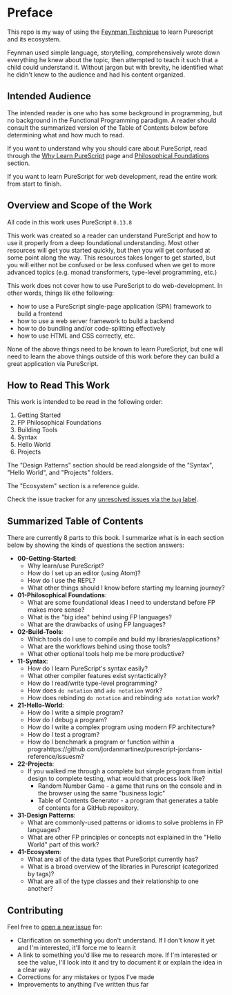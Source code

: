 # Preface

This repo is my way of using the [Feynman Technique](https://medium.com/taking-note/learning-from-the-feynman-technique-5373014ad230) to learn Purescript and its ecosystem.

Feynman used simple language, storytelling,
comprehensively wrote down everything he knew about the topic,
then attempted to teach it such that a child could understand it.
Without jargon but with brevity, he identified what he didn't knew to the audience and had his content organized.

## Intended Audience

The intended reader is one who has some background in programming, but no background in the Functional Programming paradigm. A reader should consult the summarized version of the Table of Contents below before determining what and how much to read.

If you want to understand why you should care about PureScript, read through the [Why Learn PureScript](./00-Getting-Started/01-Why-Learn-PureScript.md) page and [Philosophical Foundations](./01-FP-Philosophical-Foundations) section.

If you want to learn PureScript for web development, read the entire work from start to finish.

## Overview and Scope of the Work

All code in this work uses PureScript `0.13.8`

This work was created so a reader can understand PureScript and how to use it properly from a deep foundational understanding. Most other resources will get you started quickly, but then you will get confused at some point along the way. This resources takes longer to get started, but you will either not be confused or be less confused when we get to more advanced topics (e.g. monad transformers, type-level programming, etc.)

This work does not cover how to use PureScript to do web-development. In other words, things lik ethe following:
- how to use a PureScript single-page application (SPA) framework to build a frontend
- how to use a web server framework to build a backend
- how to do bundling and/or code-splitting effectively
- how to use HTML and CSS correctly, etc.

None of the above things need to be known to learn PureScript, but one will need to learn the above things outside of this work before they can build a great application via PureScript.

## How to Read This Work

This work is intended to be read in the following order:
1. Getting Started
1. FP Philosophical Foundations
1. Building Tools
1. Syntax
1. Hello World
1. Projects

The "Design Patterns" section should be read alongside of the "Syntax", "Hello World", and "Projects" folders.

The "Ecosystem" section is a reference guide.

Check the issue tracker for any [unresolved issues via the `bug` label](https://github.com/JordanMartinez/purescript-jordans-reference/issues?q=is%3Aissue+is%3Aopen+label%3Abug).

## Summarized Table of Contents

There are currently 8 parts to this book. I summarize what is in each section below by showing the kinds of questions the section answers:
- **00-Getting-Started**:
    - Why learn/use PureScript?
    - How do I set up an editor (using Atom)?
    - How do I use the REPL?
    - What other things should I know before starting my learning journey?
- **01-Philosophical Foundations**:
    - What are some foundational ideas I need to understand before FP makes more sense?
    - What is the "big idea" behind using FP languages?
    - What are the drawbacks of using FP languages?
- **02-Build-Tools**:
    - Which tools do I use to compile and build my libraries/applications?
    - What are the workflows behind using those tools?
    - What other optional tools help me be more productive?
- **11-Syntax**:
    - How do I learn PureScript's syntax easily?
    - What other compiler features exist syntactically?
    - How do I read/write type-level programming?
    - How does `do notation` and `ado notation` work?
    - How does rebinding `do notation` and rebinding `ado notation` work?
- **21-Hello-World**:
    - How do I write a simple program?
    - How do I debug a program?
    - How do I write a complex program using modern FP architecture?
    - How do I test a program?
    - How do I benchmark a program or function within a prograhttps://github.com/jordanmartinez/purescript-jordans-reference/issuesm?
- **22-Projects**:
    - If you walked me through a complete but simple program from initial design to complete testing, what would that process look like?
        - Random Number Game - a game that runs on the console and in the browser using the same "business logic"
        - Table of Contents Generator - a program that generates a table of contents for a GitHub repository.
- **31-Design Patterns**:
    - What are commonly-used patterns or idioms to solve problems in FP languages?
    - What are other FP principles or concepts not explained in the "Hello World" part of this work?
- **41-Ecosystem**:
    - What are all of the data types that PureScript currently has?
    - What is a broad overview of the libraries in Purescript (categorized by tags)?
    - What are all of the type classes and their relationship to one another?

## Contributing

Feel free to [open a new issue](https://github.com/jordanmartinez/purescript-jordans-reference/issues) for:
- Clarification on something you don't understand. If I don't know it yet and I'm interested, it'll force me to learn it
- A link to something you'd like me to research more. If I'm interested or see the value, I'll look into it and try to document it or explain the idea in a clear way
- Corrections for any mistakes or typos I've made
- Improvements to anything I've written thus far
